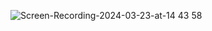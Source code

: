 ![Screen-Recording-2024-03-23-at-14 43 58](https://github.com/hoangtien2k3/Calculator-Java-Swing/assets/122768076/5a090d3c-7197-4a84-950e-d1b840112ae5)
